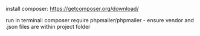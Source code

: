 install composer:
https://getcomposer.org/download/

run in terminal:
composer require phpmailer/phpmailer - ensure vendor and .json files are within project folder